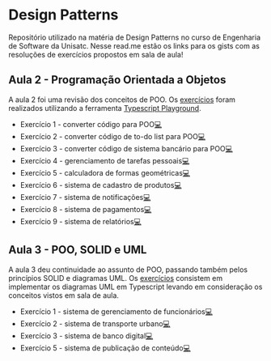 # Design Patterns
Repositório utilizado na matéria de Design Patterns no curso de Engenharia de Software da Unisatc. Nesse read.me estão os links para os gists com as resoluções de exercícios propostos em sala de aula!

## Aula 2 - Programação Orientada a Objetos

A aula 2 foi uma revisão dos conceitos de POO. Os [exercícios](https://gist.github.com/paeeglee/b61aa825074f313fb681d64015abd0a7) foram realizados utilizando a ferramenta [Typescript Playground](https://www.typescriptlang.org/play/?#code/Q).

* Exercício 1 - converter código para POO[💻](https://gist.github.com/ardnaile/092fb0b757b1261a7c9e32ac6f0e3788)
* Exercício 2 - converter código de to-do list para POO[💻](https://gist.github.com/ardnaile/054796a2a6926fffddcee2f220f0a633)
* Exercício 3 - converter código de sistema bancário para POO[💻](https://gist.github.com/ardnaile/76cc215d67fd9143a6f134bd3281c01a)
* Exercício 4 - gerenciamento de tarefas pessoais[💻](https://gist.github.com/ardnaile/1d901d5246690d64c304639ef600e7ae)
* Exercício 5 - calculadora de formas geométricas[💻](https://gist.github.com/ardnaile/d0b583a1fefb4149904314f5b612c988)
* Exercício 6 - sistema de cadastro de produtos[💻](https://gist.github.com/ardnaile/e73860905e3df95bfa029c6fd627db25)
* Exercício 7 - sistema de notificações[💻](https://gist.github.com/ardnaile/3cf0013e7015b5707456c1228837f469)
* Exercício 8 - sistema de pagamentos[💻](https://gist.github.com/ardnaile/662be5687ad8a0d52aad18078c3f44c3)
* Exercício 9 - sistema de relatórios[💻](https://gist.github.com/ardnaile/18042cfb191f0e1be98583c59c92e691)

## Aula 3 - POO, SOLID e UML
A aula 3 deu continuidade ao assunto de POO, passando também pelos princípios SOLID e diagramas UML. Os [exercícios](https://gist.github.com/paeeglee/95a409bee458ff69cb4422d46d7e5beb) consistem em implementar os diagramas UML em Typescript levando em consideração os conceitos vistos em sala de aula.

* Exercício 1 - sistema de gerenciamento de funcionários[💻](https://gist.github.com/ardnaile/26daf043ea110100375ff52dc0779d57)
* Exercício 2 - sistema de transporte urbano[💻](https://gist.github.com/ardnaile/4c5fb2f940ccb011aca0f49e1e68c05b)
* Exercício 3 - sistema de banco digital[💻](https://gist.github.com/ardnaile/fdf4cbb61b3afd3a7a178ea8bfaf978b)
* Exercício 5 - sistema de publicação de conteúdo[💻](https://gist.github.com/ardnaile/b33d044d1b0a476b7caeac590053e489)
